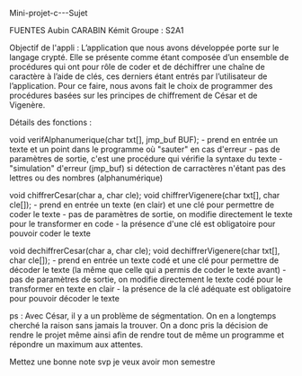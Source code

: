 Mini-projet-c---Sujet

FUENTES Aubin
CARABIN Kémit
Groupe : S2A1

Objectif de l'appli :
	L’application que nous avons développée porte sur le langage crypté. Elle se présente comme étant composée d’un ensemble de procédures 
	qui ont pour rôle de coder et de déchiffrer une chaîne de caractère à l’aide de clés, ces derniers étant entrés par l’utilisateur de 
	l’application. Pour ce faire, nous avons fait le choix de programmer des procédures basées sur les principes de chiffrement de César et 
	de Vigenère.	

Détails des fonctions :

void verifAlphanumerique(char txt[], jmp_buf BUF);
	- prend en entrée un texte et un point dans le programme où "sauter" en cas d'erreur
	- pas de paramètres de sortie, c'est une procédure qui vérifie la syntaxe du texte
	- "simulation" d'erreur (jmp_buf) si détection de carractères n'étant pas des lettres ou des nombres
	  (alphanumérique)

void chiffrerCesar(char a, char cle);
void chiffrerVigenere(char txt[], char cle[]);
	- prend en entrée un texte (en clair) et une clé pour permettre de coder le texte
	- pas de paramètres de sortie, on modifie directement le texte pour le transformer en code
	- la présence d'une clé est obligatoire pour pouvoir coder le texte

void dechiffrerCesar(char a, char cle);
void dechiffrerVigenere(char txt[], char cle[]);
	- prend en entrée un texte codé et une clé pour permettre de décoder le texte (la même que celle qui a permis de coder le texte avant)
	- pas de paramètres de sortie, on modifie directement le texte codé pour le transformer en texte en clair
	- la présence de la clé adéquate est obligatoire pour pouvoir décoder le texte

ps : Avec César, il y a un problème de ségmentation. On en a longtemps cherché la raison sans jamais la trouver. 
     On a donc pris la décision de rendre le projet même ainsi afin de rendre tout de même un programme et répondre un maximum aux attentes.





































































Mettez une bonne note svp je veux avoir mon semestre